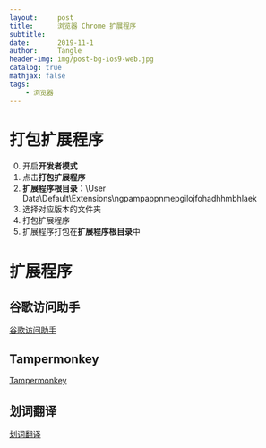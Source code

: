 ```yaml
---
layout:     post
title:      浏览器 Chrome 扩展程序
subtitle:   
date:       2019-11-1
author:     Tangle
header-img: img/post-bg-ios9-web.jpg
catalog: true
mathjax: false
tags:
    - 浏览器
---
```


# 打包扩展程序

0. 开启**开发者模式**
0. 点击**打包扩展程序**
0. **扩展程序根目录：**\User Data\Default\Extensions\ngpampappnmepgilojfohadhhmbhlaek
0. 选择对应版本的文件夹
0. 打包扩展程序
0. 扩展程序打包在**扩展程序根目录**中

# 扩展程序

## 谷歌访问助手

[谷歌访问助手](https://chrome.google.com/webstore/detail/%E8%B0%B7%E6%AD%8C%E8%AE%BF%E9%97%AE%E5%8A%A9%E6%89%8B/fjbknnledpckpbjcglogolokonffggpc)

## Tampermonkey

[Tampermonkey](https://chrome.google.com/webstore/detail/tampermonkey/dhdgffkkebhmkfjojejmpbldmpobfkfo)

## 划词翻译

[划词翻译](https://chrome.google.com/webstore/detail/%E5%88%92%E8%AF%8D%E7%BF%BB%E8%AF%91/ikhdkkncnoglghljlkmcimlnlhkeamad)
